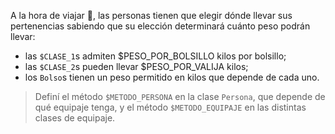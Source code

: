 A la hora de viajar :railway_car:, las personas tienen que elegir dónde llevar sus pertenencias sabiendo que su elección determinará cuánto peso podrán llevar:

* las `$CLASE_1`s admiten $PESO_POR_BOLSILLO kilos por bolsillo;
* las `$CLASE_2`s pueden llevar $PESO_POR_VALIJA kilos;
* los `Bolso`s tienen un peso permitido en kilos que depende de cada uno.

> Definí el método `$METODO_PERSONA` en la clase `Persona`, que depende de qué equipaje tenga, y el método `$METODO_EQUIPAJE` en las distintas clases de equipaje.
